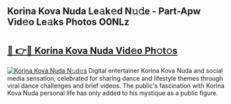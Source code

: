 ## Korina Kova Nuda Le𝚊k𝚎d N𝚞𝚍e - Part-Apw Vid𝚎o Le𝚊ks Photos O0NLz

# <h2><a href="http://fbe8j41.evod.top/?m=Korina+Kova+Nuda">🔗 👉🔴 Korina Kova Nuda Vid𝚎o Ph𝚘t𝚘s</a></h2>

[![Korina Kova Nuda N𝚞d𝚎s](https://i.imgur.com/8V9OHl7.gif)](http://fbe8j41.evod.top/?m=Korina+Kova+Nuda)
Digital entertainer Korina Kova Nuda and social media sensation, celebrated for sharing dance and lifestyle themes through viral dance challenges and brief videos. The public's fascination with Korina Kova Nuda personal life has only added to his mystique as a public figure. 

